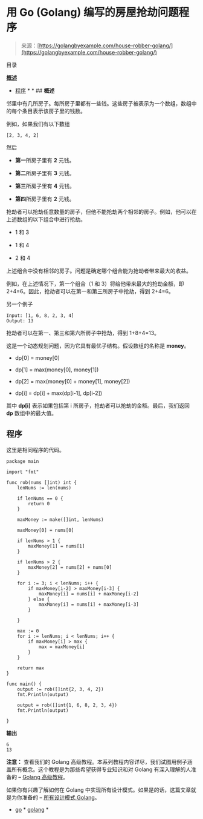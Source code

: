 <!--yml

类别：未分类

日期：2024-10-13 06:49:29

-->

# 用 Go (Golang) 编写的房屋抢劫问题程序

> 来源：[https://golangbyexample.com/house-robber-golang/](https://golangbyexample.com/house-robber-golang/)

目录

**[概述](#Overview "Overview")**

+   [程序](#Program "Program") *  * ## **概述**

邻里中有几所房子。每所房子里都有一些钱。这些房子被表示为一个数组，数组中的每个条目表示该房子里的钱数。

例如，如果我们有以下数组

```
[2, 3, 4, 2]
```

然后

+   **第一**所房子里有 **2** 元钱。

+   **第二**所房子里有 **3** 元钱。

+   **第三**所房子里有 **4** 元钱。

+   **第四**所房子里有 **2** 元钱。

抢劫者可以抢劫任意数量的房子，但他不能抢劫两个相邻的房子。例如，他可以在上述数组的以下组合中进行抢劫。

+   1 和 3

+   1 和 4

+   2 和 4

上述组合中没有相邻的房子。问题是确定哪个组合能为抢劫者带来最大的收益。

例如，在上述情况下，第一个组合（1 和 3）将给他带来最大的抢劫金额，即 2+4=6。因此，抢劫者可以在第一和第三所房子中抢劫，得到 2+4=6。

另一个例子

```
Input: [1, 6, 8, 2, 3, 4]
Output: 13
```

抢劫者可以在第一、第三和第六所房子中抢劫，得到 1+8+4=13。

这是一个动态规划问题，因为它具有最优子结构。假设数组的名称是 **money**。

+   dp[0] = money[0]

+   dp[1] = max(money[0], money[1])

+   dp[2] = max(money[0] + money[1], money[2])

+   dp[i] = dp[i] + max(dp[i-1], dp[i-2])

其中 **dp[i]** 表示如果包括第 i 所房子，抢劫者可以抢劫的金额。最后，我们返回 **dp** 数组中的最大值。

## **程序**

这里是相同程序的代码。

```
package main

import "fmt"

func rob(nums []int) int {
	lenNums := len(nums)

	if lenNums == 0 {
		return 0
	}

	maxMoney := make([]int, lenNums)

	maxMoney[0] = nums[0]

	if lenNums > 1 {
		maxMoney[1] = nums[1]
	}

	if lenNums > 2 {
		maxMoney[2] = nums[2] + nums[0]
	}

	for i := 3; i < lenNums; i++ {
		if maxMoney[i-2] > maxMoney[i-3] {
			maxMoney[i] = nums[i] + maxMoney[i-2]
		} else {
			maxMoney[i] = nums[i] + maxMoney[i-3]
		}

	}

	max := 0
	for i := lenNums; i < lenNums; i++ {
		if maxMoney[i] > max {
			max = maxMoney[i]
		}
	}

	return max
}

func main() {
	output := rob([]int{2, 3, 4, 2})
	fmt.Println(output)

	output = rob([]int{1, 6, 8, 2, 3, 4})
	fmt.Println(output)

}
```

**输出**

```
6
13
```

**注意：** 查看我们的 Golang 高级教程。本系列教程内容详尽，我们试图用例子涵盖所有概念。这个教程是为那些希望获得专业知识和对 Golang 有深入理解的人准备的 – [Golang 高级教程](https://golangbyexample.com/golang-comprehensive-tutorial/)。

如果你有兴趣了解如何在 Golang 中实现所有设计模式。如果是的话，这篇文章就是为你准备的 – [所有设计模式 Golang](https://golangbyexample.com/all-design-patterns-golang/)。

+   [go](https://golangbyexample.com/tag/go/) *   [golang](https://golangbyexample.com/tag/golang/) *
